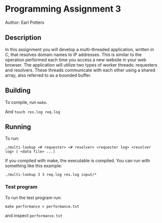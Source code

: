 # Programming Assignment 3

Author: Earl Potters


## Description

In this assignment you will develop a multi-threaded application, written in C, that resolves domain names to IP addresses.  This is similar to the operation performed each time you access a new website in your web browser.  The application will utilize two types of worker threads: requesters and resolvers.  These threads communicate with each other using a shared array, also referred to as a bounded buffer. 

## Building

To compile, run ``make``.

And `touch res.log req.log`

## Running

To run:

```
./multi-lookup <# requester> <# resolver> <requester log> <resolver log> [ <data file> ...]
```
If you compiled with make, the executable is compiled.
You can run with something like this example:
```
./multi-lookup 3 3 req.log res.log input/*
```

### Test program
To run the test program run:
```
make performance > performance.txt
```
and inspect ``performance.txt``
